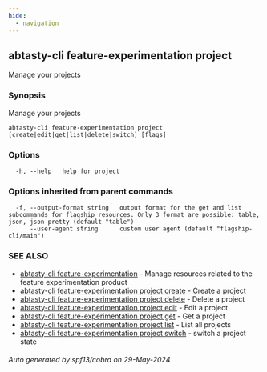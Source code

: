 ```yaml
---
hide:
  - navigation
---
```

## abtasty-cli feature-experimentation project

Manage your projects

### Synopsis

Manage your projects

```
abtasty-cli feature-experimentation project [create|edit|get|list|delete|switch] [flags]
```

### Options

```
  -h, --help   help for project
```

### Options inherited from parent commands

```
  -f, --output-format string   output format for the get and list subcommands for flagship resources. Only 3 format are possible: table, json, json-pretty (default "table")
      --user-agent string      custom user agent (default "flagship-cli/main")
```

### SEE ALSO

* [abtasty-cli feature-experimentation](abtasty-cli_feature-experimentation.md)	 - Manage resources related to the feature experimentation product
* [abtasty-cli feature-experimentation project create](abtasty-cli_feature-experimentation_project_create.md)	 - Create a project
* [abtasty-cli feature-experimentation project delete](abtasty-cli_feature-experimentation_project_delete.md)	 - Delete a project
* [abtasty-cli feature-experimentation project edit](abtasty-cli_feature-experimentation_project_edit.md)	 - Edit a project
* [abtasty-cli feature-experimentation project get](abtasty-cli_feature-experimentation_project_get.md)	 - Get a project
* [abtasty-cli feature-experimentation project list](abtasty-cli_feature-experimentation_project_list.md)	 - List all projects
* [abtasty-cli feature-experimentation project switch](abtasty-cli_feature-experimentation_project_switch.md)	 - switch a project state

###### Auto generated by spf13/cobra on 29-May-2024
